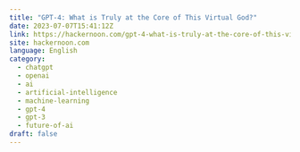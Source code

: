 ```yaml
---
title: "GPT-4: What is Truly at the Core of This Virtual God?"
date: 2023-07-07T15:41:12Z
link: https://hackernoon.com/gpt-4-what-is-truly-at-the-core-of-this-virtual-god?source=rss&utm_medium=RSS&utm_source=news.12bit.vn
site: hackernoon.com
language: English
category:
  - chatgpt
  - openai
  - ai
  - artificial-intelligence
  - machine-learning
  - gpt-4
  - gpt-3
  - future-of-ai
draft: false
---
```


